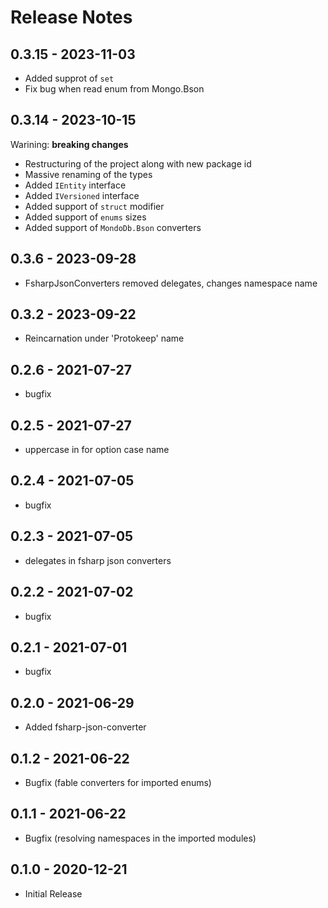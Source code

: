 # Release Notes

## 0.3.15 - 2023-11-03

* Added supprot of `set`
* Fix bug when read enum from Mongo.Bson

## 0.3.14 - 2023-10-15

Warining: **breaking changes**

* Restructuring of the project along with new package id
* Massive renaming of the types
* Added `IEntity` interface
* Added `IVersioned` interface
* Added support of `struct` modifier
* Added support of `enums` sizes
* Added support of `MondoDb.Bson` converters

## 0.3.6 - 2023-09-28

* FsharpJsonConverters removed delegates, changes namespace name

## 0.3.2 - 2023-09-22

* Reincarnation under 'Protokeep' name

## 0.2.6 - 2021-07-27

* bugfix

## 0.2.5 - 2021-07-27

* uppercase in for option case name

## 0.2.4 - 2021-07-05

* bugfix

## 0.2.3 - 2021-07-05

* delegates in fsharp json converters

## 0.2.2 - 2021-07-02

* bugfix

## 0.2.1 - 2021-07-01

* bugfix

## 0.2.0 - 2021-06-29

* Added fsharp-json-converter

## 0.1.2 - 2021-06-22

* Bugfix (fable converters for imported enums)

## 0.1.1 - 2021-06-22

* Bugfix (resolving namespaces in the imported modules)

## 0.1.0 - 2020-12-21

* Initial Release
